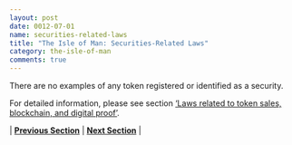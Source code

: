 ```yaml
---
layout: post
date: 0012-07-01
name: securities-related-laws
title: "The Isle of Man: Securities-Related Laws"
category: the-isle-of-man
comments: true
---
```


There are no examples of any token registered or identified as a security. 

For detailed information, please see section [‘Laws related to token sales, blockchain, and digital proof’](https://mimush.github.io/CryptoWikiTest.github.io//the-isle-of-man/the-isle-of-man-laws-token-sales.html).


| **[Previous Section](https://neo-project.github.io/global-blockchain-compliance-hub//the-isle-of-man/the-isle-of-man-laws-token-sales.html)** | **[Next Section](https://neo-project.github.io/global-blockchain-compliance-hub//the-isle-of-man/the-isle-of-man-privacy-and-data-protection.html)** |

